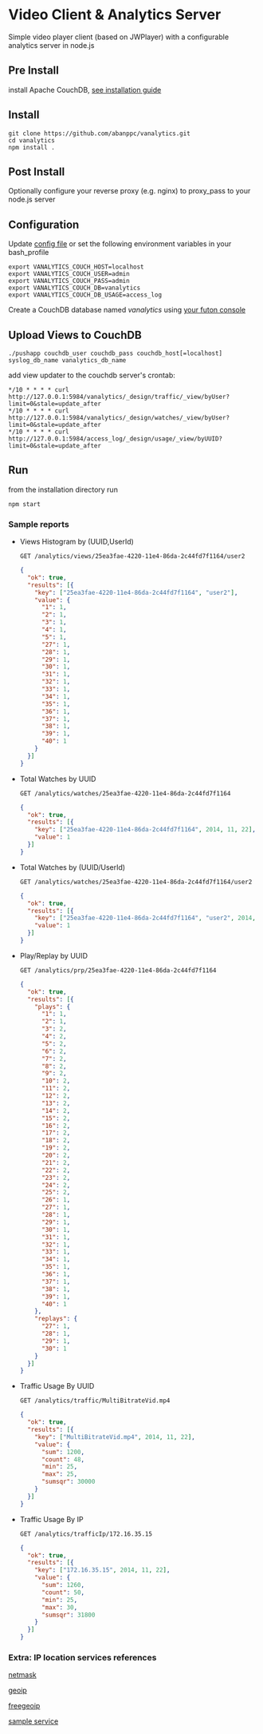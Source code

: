 # Video Client & Analytics Server #
  
  Simple video player client (based on JWPlayer) with a configurable analytics server in node.js

## Pre Install ##
  install Apache CouchDB, [see installation guide](https://github.com/abanppc/sysCouchLog/wiki/Installing-on-CentOS-7)
   
## Install ##

    git clone https://github.com/abanppc/vanalytics.git
    cd vanalytics
    npm install .


## Post Install ##

  Optionally configure your reverse proxy (e.g. nginx) to proxy_pass to your node.js server


## Configuration ##

  Update [config file](config.js) or set the following environment variables in your bash_profile

    export VANALYTICS_COUCH_HOST=localhost
    export VANALYTICS_COUCH_USER=admin
    export VANALYTICS_COUCH_PASS=admin
    export VANALYTICS_COUCH_DB=vanalytics
    export VANALYTICS_COUCH_DB_USAGE=access_log


Create a CouchDB database named *vanalytics* using [your futon console](http://127.0.0.1:5984/_utils)


## Upload Views to CouchDB ##

    ./pushapp couchdb_user couchdb_pass couchdb_host[=localhost] syslog_db_name vanalytics_db_name


add view updater to the couchdb server's crontab:

    */10 * * * * curl http://127.0.0.1:5984/vanalytics/_design/traffic/_view/byUser?limit=0&stale=update_after
    */10 * * * * curl http://127.0.0.1:5984/vanalytics/_design/watches/_view/byUser?limit=0&stale=update_after
    */10 * * * * curl http://127.0.0.1:5984/access_log/_design/usage/_view/byUUID?limit=0&stale=update_after


## Run ##

from the installation directory run
    
    npm start
    

### Sample reports ###

 * Views Histogram by (UUID,UserId)

    `GET /analytics/views/25ea3fae-4220-11e4-86da-2c44fd7f1164/user2`


    ```json
    {
      "ok": true,
      "results": [{
        "key": ["25ea3fae-4220-11e4-86da-2c44fd7f1164", "user2"],
        "value": {
          "1": 1,
          "2": 1,
          "3": 1,
          "4": 1,
          "5": 1,
          "27": 1,
          "28": 1,
          "29": 1,
          "30": 1,
          "31": 1,
          "32": 1,
          "33": 1,
          "34": 1,
          "35": 1,
          "36": 1,
          "37": 1,
          "38": 1,
          "39": 1,
          "40": 1
        }
      }]
    }
    ```


 * Total Watches by UUID

    `GET /analytics/watches/25ea3fae-4220-11e4-86da-2c44fd7f1164`

    ```json
    {
      "ok": true,
      "results": [{
        "key": ["25ea3fae-4220-11e4-86da-2c44fd7f1164", 2014, 11, 22],
        "value": 1
      }]
    }
    ```


 * Total Watches by (UUID/UserId)

    `GET /analytics/watches/25ea3fae-4220-11e4-86da-2c44fd7f1164/user2`

    ```json
    {
      "ok": true,
      "results": [{
        "key": ["25ea3fae-4220-11e4-86da-2c44fd7f1164", "user2", 2014, 11],
        "value": 1
      }]
    }
    ```


 * Play/Replay by UUID

    `GET /analytics/prp/25ea3fae-4220-11e4-86da-2c44fd7f1164`

    ```json
    {
      "ok": true,
      "results": [{
        "plays": {
          "1": 1,
          "2": 1,
          "3": 2,
          "4": 2,
          "5": 2,
          "6": 2,
          "7": 2,
          "8": 2,
          "9": 2,
          "10": 2,
          "11": 2,
          "12": 2,
          "13": 2,
          "14": 2,
          "15": 2,
          "16": 2,
          "17": 2,
          "18": 2,
          "19": 2,
          "20": 2,
          "21": 2,
          "22": 2,
          "23": 2,
          "24": 2,
          "25": 2,
          "26": 1,
          "27": 1,
          "28": 1,
          "29": 1,
          "30": 1,
          "31": 1,
          "32": 1,
          "33": 1,
          "34": 1,
          "35": 1,
          "36": 1,
          "37": 1,
          "38": 1,
          "39": 1,
          "40": 1
        },
        "replays": {
          "27": 1,
          "28": 1,
          "29": 1,
          "30": 1
        }
      }]
    }
    ```


 * Traffic Usage By UUID

    `GET /analytics/traffic/MultiBitrateVid.mp4`

    ```json
    {
      "ok": true,
      "results": [{
        "key": ["MultiBitrateVid.mp4", 2014, 11, 22],
        "value": {
          "sum": 1200,
          "count": 48,
          "min": 25,
          "max": 25,
          "sumsqr": 30000
        }
      }]
    }
    ```


 * Traffic Usage By IP

    `GET /analytics/trafficIp/172.16.35.15`

    ```json
    {
      "ok": true,
      "results": [{
        "key": ["172.16.35.15", 2014, 11, 22],
        "value": {
          "sum": 1260,
          "count": 50,
          "min": 25,
          "max": 30,
          "sumsqr": 31800
        }
      }]
    }
    ```



### Extra: IP location services references ###

  [netmask](https://github.com/rs/node-netmask)
  
  [geoip](http://www.telize.com/geoip?callback=?%22)
  
  [freegeoip](http://freegeoip.net/)
  
  [sample service](http://services.ce3c.be/ciprg/?countrys=IRAN+%28ISLAMIC+REPUBLIC+OF%29%2C&format=shareaza&format2=Country+%3A%3A+%7Bcountry%7D%0D%0AStart+IP+of+range+%3A%3A+%7Bstartip%7D%0D%0AEnd+IP+of+range+%3A%3A+%7Bendip%7D%0D%0ANetmask+%3A%3A+%7Bnetmask%7D%0D%0A)
